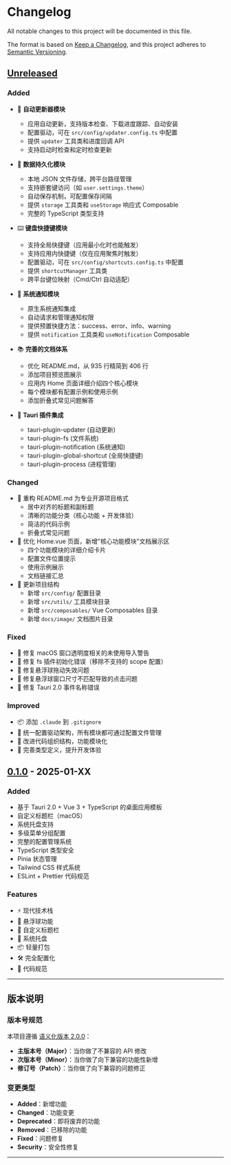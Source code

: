 # Changelog

All notable changes to this project will be documented in this file.

The format is based on [Keep a Changelog](https://keepachangelog.com/en/1.0.0/),
and this project adheres to [Semantic Versioning](https://semver.org/spec/v2.0.0.html).

## [Unreleased]

### Added

- 🔄 **自动更新器模块**
  - 应用自动更新，支持版本检查、下载进度跟踪、自动安装
  - 配置驱动，可在 `src/config/updater.config.ts` 中配置
  - 提供 `updater` 工具类和进度回调 API
  - 支持启动时检查和定时检查更新

- 💾 **数据持久化模块**
  - 本地 JSON 文件存储，跨平台路径管理
  - 支持嵌套键访问（如 `user.settings.theme`）
  - 自动保存机制，可配置保存间隔
  - 提供 `storage` 工具类和 `useStorage` 响应式 Composable
  - 完整的 TypeScript 类型支持

- ⌨️ **键盘快捷键模块**
  - 支持全局快捷键（应用最小化时也能触发）
  - 支持应用内快捷键（仅在应用聚焦时触发）
  - 配置驱动，可在 `src/config/shortcuts.config.ts` 中配置
  - 提供 `shortcutManager` 工具类
  - 跨平台键位映射（Cmd/Ctrl 自动适配）

- 🔔 **系统通知模块**
  - 原生系统通知集成
  - 自动请求和管理通知权限
  - 提供预置快捷方法：success、error、info、warning
  - 提供 `notification` 工具类和 `useNotification` Composable

- 📚 **完善的文档体系**
  - 优化 README.md，从 935 行精简到 406 行
  - 添加项目预览图展示
  - 应用内 Home 页面详细介绍四个核心模块
  - 每个模块都有配置示例和使用示例
  - 添加折叠式常见问题解答

- 🔌 **Tauri 插件集成**
  - tauri-plugin-updater (自动更新)
  - tauri-plugin-fs (文件系统)
  - tauri-plugin-notification (系统通知)
  - tauri-plugin-global-shortcut (全局快捷键)
  - tauri-plugin-process (进程管理)

### Changed

- 📝 重构 README.md 为专业开源项目格式
  - 居中对齐的标题和副标题
  - 清晰的功能分类（核心功能 + 开发体验）
  - 简洁的代码示例
  - 折叠式常见问题
- 🎨 优化 Home.vue 页面，新增"核心功能模块"文档展示区
  - 四个功能模块的详细介绍卡片
  - 配置文件位置提示
  - 使用示例展示
  - 文档链接汇总
- 🔧 更新项目结构
  - 新增 `src/config/` 配置目录
  - 新增 `src/utils/` 工具模块目录
  - 新增 `src/composables/` Vue Composables 目录
  - 新增 `docs/image/` 文档图片目录

### Fixed

- 🐛 修复 macOS 窗口透明度相关的未使用导入警告
- 🐛 修复 fs 插件初始化错误（移除不支持的 scope 配置）
- 🐛 修复悬浮球拖动失效问题
- 🐛 修复悬浮球窗口尺寸不匹配导致的点击问题
- 🐛 修复 Tauri 2.0 事件名称错误

### Improved

- 📦 添加 `.claude` 到 `.gitignore`
- 🎯 统一配置驱动架构，所有模块都可通过配置文件管理
- 💅 改进代码组织结构，功能模块化
- 📖 完善类型定义，提升开发体验

## [0.1.0] - 2025-01-XX

### Added

- 基于 Tauri 2.0 + Vue 3 + TypeScript 的桌面应用模板
- 自定义标题栏（macOS）
- 系统托盘支持
- 多级菜单分组配置
- 完整的配置管理系统
- TypeScript 类型安全
- Pinia 状态管理
- Tailwind CSS 样式系统
- ESLint + Prettier 代码规范

### Features

- ⚡️ 现代技术栈
- 🎯 悬浮球功能
- 🎨 自定义标题栏
- 🔔 系统托盘
- 📦 轻量打包
- 🛠️ 完全配置化
- 💅 代码规范

---

## 版本说明

### 版本号规范

本项目遵循 [语义化版本 2.0.0](https://semver.org/lang/zh-CN/)：

- **主版本号（Major）**：当你做了不兼容的 API 修改
- **次版本号（Minor）**：当你做了向下兼容的功能性新增
- **修订号（Patch）**：当你做了向下兼容的问题修正

### 变更类型

- **Added**：新增功能
- **Changed**：功能变更
- **Deprecated**：即将废弃的功能
- **Removed**：已移除的功能
- **Fixed**：问题修复
- **Security**：安全性修复

---

[Unreleased]: https://github.com/yourusername/pixelpunk/compare/v0.1.0...HEAD
[0.1.0]: https://github.com/yourusername/pixelpunk/releases/tag/v0.1.0
